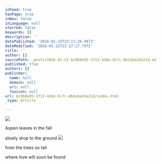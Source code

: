 ```yaml
---
inFeed: true
hasPage: true
inNav: false
inLanguage: null
starred: false
keywords: []
description: ''
datePublished: '2016-01-22T23:17:26.947Z'
dateModified: '2016-01-22T23:17:17.797Z'
title: ''
author: []
sourcePath: _posts/2016-01-22-bc9b8e95-3f12-4dde-9c7c-8b2aba2da21d.md
published: true
authors: []
publisher:
  name: null
  domain: null
  url: null
  favicon: null
url: bc9b8e95-3f12-4dde-9c7c-8b2aba2da21d/index.html
_type: Article

---
```

![](https://the-grid-user-content.s3-us-west-2.amazonaws.com/43249225-52de-48c7-887f-e8113d75757e.JPG)

Aspen leaves in the fall

slowly drop to the ground
![](https://the-grid-user-content.s3-us-west-2.amazonaws.com/912be341-ff76-4c51-a35a-d2227532c6f5.JPG)

from the trees so tall

where love will soon be found